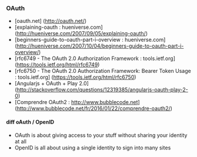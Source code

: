 
### OAuth

- [oauth.net] (http://oauth.net/)
- [explaining-oauth : hueniverse.com] (http://hueniverse.com/2007/09/05/explaining-oauth/)
- [beginners-guide-to-oauth-part-i-overview : hueniverse.com] (http://hueniverse.com/2007/10/04/beginners-guide-to-oauth-part-i-overview/)
- [rfc6749 - The OAuth 2.0 Authorization Framework : tools.ietf.org] (https://tools.ietf.org/html/rfc6749)
- [rfc6750 - The OAuth 2.0 Authorization Framework: Bearer Token Usage : tools.ietf.org] (https://tools.ietf.org/html/rfc6750)
- [Angularjs + OAuth + Play 2.0] (http://stackoverflow.com/questions/12319385/angularjs-oauth-play-2-0)
- [Comprendre OAuth2 : http://www.bubblecode.net] (http://www.bubblecode.net/fr/2016/01/22/comprendre-oauth2/)

#### diff oAuth / OpenID
-  OAuth is about giving access to your stuff without sharing your identity at all
-  OpenID is all about using a single identity to sign into many sites
